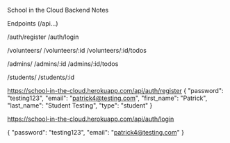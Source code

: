 School in the Cloud
Backend Notes

Endpoints (/api...)

/auth/register
/auth/login

/volunteers/
/volunteers/:id
/volunteers/:id/todos

/admins/
/admins/:id
/admins/:id/todos

/students/
/students/:id



https://school-in-the-cloud.herokuapp.com/api/auth/register
{
	"password": "testing123",
	"email": "patrick4@testing.com",
	"first_name": "Patrick",
	"last_name": "Student Testing",
	"type": "student"
}



https://school-in-the-cloud.herokuapp.com/api/auth/login

{
	"password": "testing123",
	"email": "patrick4@testing.com"
}
